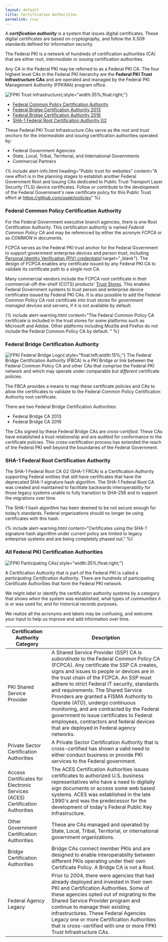 ```yaml
---
layout: default
title: Certification Authorities
permalink: /ca/
---
```


A **_certification authority_** is a system that issues digital certificates.  These digital certificates are based on _cryptography_, and follow the X.509 standards defined for information security.

The Federal PKI is a network of hundreds of certification authorities (CA) that are either _root_, _intermediate_ or _issuing_ certification authorities. 

Any CA in the Federal PKI may be referred to as a Federal PKI CA.   The four highest level CAs in the Federal PKI hierarchy are the **Federal PKI Trust Infrastructure CAs** and are operated and managed by the Federal PKI Management Authority (FPKIMA) program office.  

![FPKI Trust Infrastructure]({{site.baseurl}}/img/fpki_trust_cas.png){:style="width:35%;float:right;"}

* [Federal Common Policy Certification Authority](#federal-common-policy-certification-authority)
* [Federal Bridge Certification Authority 2013](#federal-bridge-certification-authority)
* [Federal Bridge Certification Authority 2016](#federal-bridge-certification-authority)
* [SHA-1 Federal Root Certification Authority G2](#sha-1-federal-root-certification-authority)

These Federal PKI Trust Infrastructure CAs serve as the _root_ and _trust anchors_ for the _intermediate_ and _issuing_ certification authorities operated by:  

- Federal Government Agencies  
- State, Local, Tribal, Territorial, and International Governments  
- Commercial Partners 


{% include alert-info.html heading="Public trust for websites" content="A new effort is in the planning stages to establish another Federal Government Root and Issuing CAs dedicated to Public Trust Transport Layer Security (TLS) device certificates. Follow or contribute to the development of the Federal Government's new certificate policy for this Public Trust effort at https://github.com/uspki/policies" %}

### Federal Common Policy Certification Authority

<!--- ![Example of COMMON Serving as the Trust Anchor]({{site.baseurl}}/img/fcpca-chainV5.png){:style="width:40%;float:right;"}
*Example of COMMON as the Trust Anchor*{:style="float:right;clear:both;font-size:14px;text-align:center;margin:20px 0 0 0;width:40%;"} --->

For the Federal Government executive branch agencies, there is one Root Certification Authority.  This certification authority is named _Federal Common Policy CA_ and may be referenced by either the acronym _FCPCA_ or as _COMMON_ in documents. 

FCPCA serves as the Federal PKI trust anchor for the Federal Government to support government enterprise devices and person trust, including [Personal Identity Verification (PIV) credentials](https://piv.idmanagement.gov/#what-is-piv){:target="_blank"}. The design of FCPCA enables any certificate issued by any Federal PKI CA to validate its certificate path to a single root CA. 

Many commercial vendors include the FCPCA root certificate in their commercial-off-the-shelf (COTS) products' [Trust Stores](../truststores/). This enables Federal Government systems to trust person and enterprise device certificates issued by Federal PKI CAs. It is also possible to add the Federal Common Policy CA root certificate into trust stores for _government managed_ devices and servers, if it is not available by default.

{% include alert-warning.html content="The Federal Common Policy CA certificate is included in the trust stores for some platforms such as Microsoft and Adobe. Other platforms including Mozilla and Firefox do not include the Federal Common Policy CA by default. " %}

### Federal Bridge Certification Authority

![FPKI Federal Bridge Logo]({{site.baseurl}}/img/fbca-logo.png){:style="float:left;width:15%;"}
The Federal Bridge Certification Authority (FBCA) is a PKI Bridge or link between the Federal Common Policy CA and other CAs that comprise the Federal PKI network and which may operate under comparable but _different_ certificate policies.  

The FBCA provides a means to map these certificate policies and CAs to allow the certificates to validate to the Federal Common Policy Certification Authority root certificate.  

<!--- ![Example of the FBCA Certification Path]({{site.baseurl}}/img/fbca-chainV2.png){:style="width:40%;float:right;"}
*Example of a FBCA Certification Path*{:style="float:right;clear:both;font-size:14px;text-align:center;margin:20px 0 0 0;width:40%;"} --->

There are two Federal Bridge Certification Authorities:  

- Federal Bridge CA 2013
- Federal Bridge CA 2016

The CAs signed by these Federal Bridge CAs are _cross-certified_.  These CAs have established a trust relationship and are audited for conformance to the certificate policies. This cross-certification process has extended the reach of the Federal PKI well beyond the boundaries of the Federal Government.

### SHA-1 Federal Root Certification Authority

The SHA-1 Federal Root CA G2 (SHA-1 FRCA) is a Certification Authority supporting Federal entities that still have certificates that have the deprecated SHA-1 signature hash algorithm. The SHA-1 Federal Root CA was created and maintained to facilitate backwards interoperability for those legacy systems unable to fully transition to SHA-256 and to support the migrations over time.

The SHA-1 hash algorithm has been deemed to be not secure enough for today’s standards.  Federal organizations should no longer be using certificates with this hash.  

{% include alert-warning.html content="Certificates using the SHA-1 signature hash algorithm under current policy are limited to legacy enterprise systems and are being completely phased out." %}

### All Federal PKI Certification Authorities

![FPKI Participating CAs]({{site.baseurl}}/img/participatingCAsV3.png){:style="width:35%;float:right;"}

A Certification Authority that is part of the Federal PKI is called a _participating Certification Authority_.  There are hundreds of participating Certificate Authorities that form the Federal PKI network.  

We might _label_ or identify the certification authority systems by a category that shows _when_ the system was established, what types of _communities_ it is or was used for, and for historical records purposes.  

We realize all the acronyms and labels may be confusing, and welcome your input to help us improve and add information over time. 

|**Certification Authority Category**|**Description**|
|-----------|---------------|
| PKI Shared Service Provider | A Shared Service Provider (SSP) CA is *subordinate* to the Federal Common Policy CA (FCPCA).  Any certificate the SSP CA creates, signs and issues to people or devices are in the trust chain of the FCPCA. An SSP must adhere to strict Federal IT security, standards and requirements.  The Shared Service Providers are granted a FISMA Authority to Operate (ATO), undergo continuous monitoring, and are contracted by the Federal government to issue certificates to Federal employees, contractors and federal devices that are deployed in Federal agency networks. |
| Private Sector Certification Authorities | A Private Sector Certification Authority that is cross-certified has shown a valid need to either conduct business or provide PKI services to the Federal government. |
| Access Certificates for Electronic Services (ACES) Certification Authorities | The ACES Certification Authorities issues certificates to authorized U.S. business representatives who have a need to digitally sign documents or access some web based systems.  ACES was established in the late 1990's and was the predecessor for the development of today's Federal Public Key Infrastructure. |
| Other Government Certification Authorities | These are CAs managed and operated by State, Local, Tribal, Territorial, or international government organizations. |
| Bridge Certification Authorities | Bridge CAs connect member PKIs and are designed to enable interoperability between different PKIs operating under their own Certificate Policy. A Bridge CA is not a Root. |
| Federal Agency Legacy | Prior to 2004, there were agencies that had already deployed and invested in their own PKI and Certification Authorities. Some of these agencies opted out of migrating to the Shared Service Provider program and continue to manage their existing infrastructures. These Federal Agencies Legacy one or more Certification Authorities that is cross-certified with one or more FPKI Trust Infrastructure CAs.|
